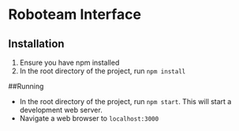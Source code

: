 # Roboteam Interface
## Installation
1. Ensure you have npm installed
2. In the root directory of the project, run `npm install`

##Running
* In the root directory of the project, run `npm start`. This will start a development web server.
* Navigate a web browser to `localhost:3000`
